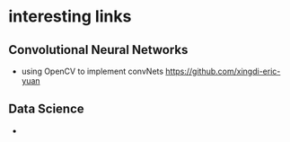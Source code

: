 # interesting links
## Convolutional Neural Networks
- using OpenCV to implement convNets https://github.com/xingdi-eric-yuan

## Data Science
-

